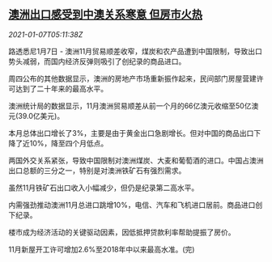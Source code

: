 <!--1609996994000-->
[澳洲出口感受到中澳关系寒意 但房市火热](https://cn.reuters.com/article/au-export-nov-china-0107-idCNKBS29C0IE)
------

<div><i>2021-01-07T05:11:38Z</i></div><p>路透悉尼1月7日 - 澳洲11月贸易顺差收窄，煤炭和农产品遭到中国限制，导致出口势头减弱，而国内经济反弹则吸引了创纪录的商品进口。</p><p>周四公布的其他数据显示，澳洲的房地产市场重新振作起来，民间部门房屋营建许可达到了二十年来的最高水平。</p><p>澳洲统计局的数据显示，11月澳洲贸易顺差从前一个月的66亿澳元收缩至50亿澳元(39.0亿美元)。</p><p>本月总体出口增长了3%，主要是由于黄金出口急剧增长。但对中国的商品出口下降了近10%，降至四个月低点。</p><p>两国外交关系紧张，导致中国限制对澳洲煤炭、大麦和葡萄酒的进口。中国占澳洲出口总额的三分之一，特别是对澳洲铁矿石有强烈需求。</p><p>虽然11月铁矿石出口收入小幅减少，但仍是纪录第二高水平。</p><p>内需强劲推动澳洲11月总进口跳增10%，电信、汽车和飞机进口居前。商品进口创下纪录。</p><p>楼市成为经济活动的关键驱动因素，因低抵押贷款利率帮助提振了房价。</p><p>11月新屋开工许可增加2.6%至2018年中以来最高水准。(完)</p>
